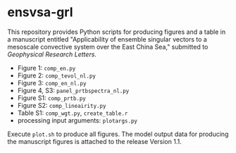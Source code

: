 # ensvsa-grl
This repository provides Python scripts for producing figures and a table in a manuscript entitled "Applicability of ensemble singular vectors to a mesoscale convective system over the East China Sea," submitted to *Geophysical Research Letters*. 

- Figure 1: `comp_en.py`
- Figure 2: `comp_tevol_nl.py`
- Figure 3: `comp_en_nl.py`
- Figure 4, S3: `panel_prtbspectra_nl.py`
- Figure S1: `comp_prtb.py`
- Figure S2: `comp_lineairity.py`
- Table S1: `comp_wgt.py`, `create_table.r`
- processing input arguments: `plotargs.py`

Execute `plot.sh` to produce all figures. 
The model output data for producing the manuscript figures is attached to the release Version 1.1.
